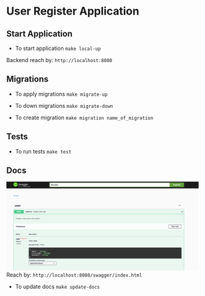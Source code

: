 # User Register Application
## Start Application
* To start application
`make local-up`

Backend reach by: `http://localhost:8080`

## Migrations

* To apply migrations
`make migrate-up`

* To down migrations
`make migrate-down`

* To create migration
`make migration name_of_migration`

## Tests
* To run tests
`make test`

## Docs
![](media_readme/swagger.png)
Reach by: `http://localhost:8080/swagger/index.html`

* To update docs
`make update-docs`